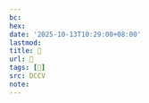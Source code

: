 ```yaml
---
bc:
hex:
date: '2025-10-13T10:29:00+08:00'
lastmod:
title: 􄸕
url: 􄸕
tags: [𧗎]
src: DCCV
note:
---
```

